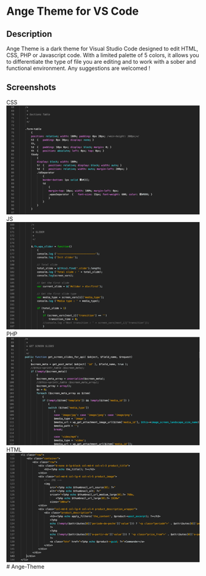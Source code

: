 # Ange Theme for VS Code

## Description
Ange Theme is a dark theme for Visual Studio Code designed to edit HTML, CSS, PHP or Javascript code. With a limited palette of 5 colors, it allows you to differentiate the type of file you are editing and to work with a sober and functional environment.
Any suggestions are welcomed !

## Screenshots
CSS
![](images/css.jpg)
JS
![](images/js.jpg)
PHP
![](images/php.jpg)
HTML
![](images/html.jpg)# Ange-Theme

